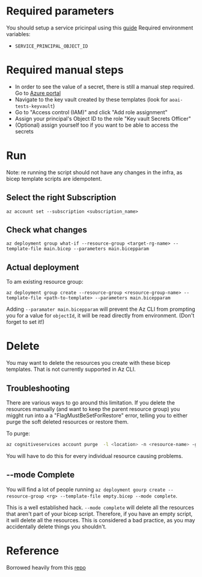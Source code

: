 # Required parameters

You should setup a service pricinpal using this [guide](https://learn.microsoft.com/en-us/entra/identity-platform/howto-create-service-principal-portal)
Required environment variables:
- `SERVICE_PRINCIPAL_OBJECT_ID`

# Required manual steps

- In order to see the value of a secret, there is still a manual step required. Go to [Azure portal](https://portal.azure.com)
- Navigate to the key vault created by these templates (look for `aoai-tests-keyvault`)
- Go to "Access control (IAM)" and click "Add role assignment"
- Assign your principal's Object ID to the role "Key vault Secrets Officer"
- (Optional) assign yourself too if you want to be able to access the secrets

# Run

Note: re running the script should not have any changes in the infra, as bicep template scripts are idempotent.

## Select the right Subscription

```
az account set --subscription <subscription_name>
```

## Check what changes

```
az deployment group what-if --resource-group <target-rg-name> --template-file main.bicep --parameters main.bicepparam
```

## Actual deployment

To am existing resource group: 

```
az deployment group create --resource-group <resource-group-name> --template-file <path-to-template> --parameters main.bicepparam
```

Adding `--paramater main.bicepparam` will prevent the Az CLI from prompting you for a value for `objectId`, it will be read directly from environment. (Don't forget to set it!)

# Delete

You may want to delete the resources you create with these bicep templates. That is not currently supported in Az CLI.

## Troubleshooting

There are various ways to go around this limitation. If you delete the resources manually (and want to keep the parent resource group) you migght run into a a "FlagMustBeSetForRestore" error, telling you to either purge the soft deleted resources or restore them.

To purge:

```bash
az cognitiveservices account purge  -l <location> -n <resource-name> -g <parent-resource-name>
```

You will have to do this for every individual resource causing problems.

## --mode Complete

You will find a lot of people running `az deployment gourp create --resource-group <rg> --template-file empty.bicep --mode complete`.

This is a well established hack. `--mode complete` will delete all the resources that aren't part of your bicep script. Therefore, if you have an empty script, it will delete all the resources. This is considered a bad practice, as you may accidentally delete things you shouldn't.

# Reference

Borrowed heavily from this [repo](https://github.com/Azure-Samples/azure-search-openai-demo-csharp/blob/main/infra/main.bicep)
